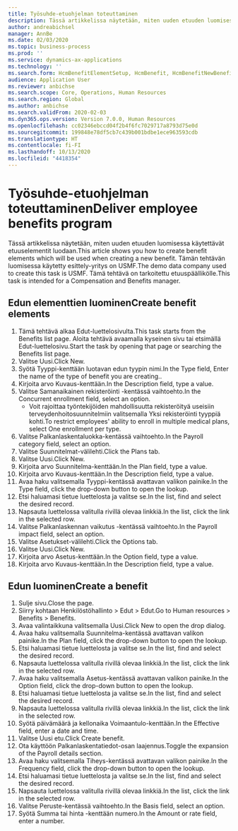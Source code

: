 ```yaml
---
title: Työsuhde-etuohjelman toteuttaminen
description: Tässä artikkelissa näytetään, miten uuden etuuden luomisessa käytettävät etuuselementit luodaan.
author: andreabichsel
manager: AnnBe
ms.date: 02/03/2020
ms.topic: business-process
ms.prod: ''
ms.service: dynamics-ax-applications
ms.technology: ''
ms.search.form: HcmBenefitElementSetup, HcmBenefit, HcmBenefitNewBenefit, HcmBenefitPlanLookup, BenefitWorkspace, HcmBenefitSummaryPart
audience: Application User
ms.reviewer: anbichse
ms.search.scope: Core, Operations, Human Resources
ms.search.region: Global
ms.author: anbichse
ms.search.validFrom: 2020-02-03
ms.dyn365.ops.version: Version 7.0.0, Human Resources
ms.openlocfilehash: cc02346ebccd04f2b4f6fc7029717a8793d75e0d
ms.sourcegitcommit: 199848e78df5cb7c439b001bdbe1ece963593cdb
ms.translationtype: HT
ms.contentlocale: fi-FI
ms.lasthandoff: 10/13/2020
ms.locfileid: "4418354"
---
```

# <a name="deliver-employee-benefits-program"></a><span data-ttu-id="95e9f-103">Työsuhde-etuohjelman toteuttaminen</span><span class="sxs-lookup"><span data-stu-id="95e9f-103">Deliver employee benefits program</span></span>

<span data-ttu-id="95e9f-104">Tässä artikkelissa näytetään, miten uuden etuuden luomisessa käytettävät etuuselementit luodaan.</span><span class="sxs-lookup"><span data-stu-id="95e9f-104">This article shows you how to create benefit elements which will be used when creating a new benefit.</span></span> <span data-ttu-id="95e9f-105">Tämän tehtävän luomisessa käytetty esittely-yritys on USMF.</span><span class="sxs-lookup"><span data-stu-id="95e9f-105">The demo data company used to create this task is USMF.</span></span> <span data-ttu-id="95e9f-106">Tämä tehtävä on tarkoitettu etuuspäällikölle.</span><span class="sxs-lookup"><span data-stu-id="95e9f-106">This task is intended for a Compensation and Benefits manager.</span></span>


## <a name="create-benefit-elements"></a><span data-ttu-id="95e9f-107">Edun elementtien luominen</span><span class="sxs-lookup"><span data-stu-id="95e9f-107">Create benefit elements</span></span>
1. <span data-ttu-id="95e9f-108">Tämä tehtävä alkaa Edut-luettelosivulta.</span><span class="sxs-lookup"><span data-stu-id="95e9f-108">This task starts from the Benefits list page.</span></span> <span data-ttu-id="95e9f-109">Aloita tehtävä avaamalla kyseinen sivu tai etsimällä Edut-luettelosivu.</span><span class="sxs-lookup"><span data-stu-id="95e9f-109">Start the task by opening that page or searching the Benefits list page.</span></span>
2. <span data-ttu-id="95e9f-110">Valitse Uusi.</span><span class="sxs-lookup"><span data-stu-id="95e9f-110">Click New.</span></span>
3. <span data-ttu-id="95e9f-111">Syötä Tyyppi-kenttään luotavan edun tyypin nimi.</span><span class="sxs-lookup"><span data-stu-id="95e9f-111">In the Type field, Enter the name of the type of benefit you are creating..</span></span>
4. <span data-ttu-id="95e9f-112">Kirjoita arvo Kuvaus-kenttään.</span><span class="sxs-lookup"><span data-stu-id="95e9f-112">In the Description field, type a value.</span></span>
5. <span data-ttu-id="95e9f-113">Valitse Samanaikainen rekisteröinti -kentässä vaihtoehto.</span><span class="sxs-lookup"><span data-stu-id="95e9f-113">In the Concurrent enrollment field, select an option.</span></span>
    * <span data-ttu-id="95e9f-114">Voit rajoittaa työntekijöiden mahdollisuutta rekisteröityä useisiin terveydenhoitosuunnitelmiin valitsemalla Yksi rekisteröinti tyyppiä kohti.</span><span class="sxs-lookup"><span data-stu-id="95e9f-114">To restrict employees' ability to enroll in multiple medical plans, select One enrollment per type.</span></span>  
6. <span data-ttu-id="95e9f-115">Valitse Palkanlaskentaluokka-kentässä vaihtoehto.</span><span class="sxs-lookup"><span data-stu-id="95e9f-115">In the Payroll category field, select an option.</span></span>
7. <span data-ttu-id="95e9f-116">Valitse Suunnitelmat-välilehti.</span><span class="sxs-lookup"><span data-stu-id="95e9f-116">Click the Plans tab.</span></span>
8. <span data-ttu-id="95e9f-117">Valitse Uusi.</span><span class="sxs-lookup"><span data-stu-id="95e9f-117">Click New.</span></span>
9. <span data-ttu-id="95e9f-118">Kirjoita arvo Suunnitelma-kenttään.</span><span class="sxs-lookup"><span data-stu-id="95e9f-118">In the Plan field, type a value.</span></span>
10. <span data-ttu-id="95e9f-119">Kirjoita arvo Kuvaus-kenttään.</span><span class="sxs-lookup"><span data-stu-id="95e9f-119">In the Description field, type a value.</span></span>
11. <span data-ttu-id="95e9f-120">Avaa haku valitsemalla Tyyppi-kentässä avattavan valikon painike.</span><span class="sxs-lookup"><span data-stu-id="95e9f-120">In the Type field, click the drop-down button to open the lookup.</span></span>
12. <span data-ttu-id="95e9f-121">Etsi haluamasi tietue luettelosta ja valitse se.</span><span class="sxs-lookup"><span data-stu-id="95e9f-121">In the list, find and select the desired record.</span></span>
13. <span data-ttu-id="95e9f-122">Napsauta luettelossa valitulla rivillä olevaa linkkiä.</span><span class="sxs-lookup"><span data-stu-id="95e9f-122">In the list, click the link in the selected row.</span></span>
14. <span data-ttu-id="95e9f-123">Valitse Palkanlaskennan vaikutus -kentässä vaihtoehto.</span><span class="sxs-lookup"><span data-stu-id="95e9f-123">In the Payroll impact field, select an option.</span></span>
15. <span data-ttu-id="95e9f-124">Valitse Asetukset-välilehti.</span><span class="sxs-lookup"><span data-stu-id="95e9f-124">Click the Options tab.</span></span>
16. <span data-ttu-id="95e9f-125">Valitse Uusi.</span><span class="sxs-lookup"><span data-stu-id="95e9f-125">Click New.</span></span>
17. <span data-ttu-id="95e9f-126">Kirjoita arvo Asetus-kenttään.</span><span class="sxs-lookup"><span data-stu-id="95e9f-126">In the Option field, type a value.</span></span>
18. <span data-ttu-id="95e9f-127">Kirjoita arvo Kuvaus-kenttään.</span><span class="sxs-lookup"><span data-stu-id="95e9f-127">In the Description field, type a value.</span></span>

## <a name="create-a-benefit"></a><span data-ttu-id="95e9f-128">Edun luominen</span><span class="sxs-lookup"><span data-stu-id="95e9f-128">Create a benefit</span></span>
1. <span data-ttu-id="95e9f-129">Sulje sivu.</span><span class="sxs-lookup"><span data-stu-id="95e9f-129">Close the page.</span></span>
2. <span data-ttu-id="95e9f-130">Siirry kohtaan Henkilöstöhallinto > Edut > Edut.</span><span class="sxs-lookup"><span data-stu-id="95e9f-130">Go to Human resources > Benefits > Benefits.</span></span>
3. <span data-ttu-id="95e9f-131">Avaa valintaikkuna valitsemalla Uusi.</span><span class="sxs-lookup"><span data-stu-id="95e9f-131">Click New to open the drop dialog.</span></span>
4. <span data-ttu-id="95e9f-132">Avaa haku valitsemalla Suunnitelma-kentässä avattavan valikon painike.</span><span class="sxs-lookup"><span data-stu-id="95e9f-132">In the Plan field, click the drop-down button to open the lookup.</span></span>
5. <span data-ttu-id="95e9f-133">Etsi haluamasi tietue luettelosta ja valitse se.</span><span class="sxs-lookup"><span data-stu-id="95e9f-133">In the list, find and select the desired record.</span></span>
6. <span data-ttu-id="95e9f-134">Napsauta luettelossa valitulla rivillä olevaa linkkiä.</span><span class="sxs-lookup"><span data-stu-id="95e9f-134">In the list, click the link in the selected row.</span></span>
7. <span data-ttu-id="95e9f-135">Avaa haku valitsemalla Asetus-kentässä avattavan valikon painike.</span><span class="sxs-lookup"><span data-stu-id="95e9f-135">In the Option field, click the drop-down button to open the lookup.</span></span>
8. <span data-ttu-id="95e9f-136">Etsi haluamasi tietue luettelosta ja valitse se.</span><span class="sxs-lookup"><span data-stu-id="95e9f-136">In the list, find and select the desired record.</span></span>
9. <span data-ttu-id="95e9f-137">Napsauta luettelossa valitulla rivillä olevaa linkkiä.</span><span class="sxs-lookup"><span data-stu-id="95e9f-137">In the list, click the link in the selected row.</span></span>
10. <span data-ttu-id="95e9f-138">Syötä päivämäärä ja kellonaika Voimaantulo-kenttään.</span><span class="sxs-lookup"><span data-stu-id="95e9f-138">In the Effective field, enter a date and time.</span></span>
11. <span data-ttu-id="95e9f-139">Valitse Uusi etu.</span><span class="sxs-lookup"><span data-stu-id="95e9f-139">Click Create benefit.</span></span>
12. <span data-ttu-id="95e9f-140">Ota käyttöön Palkanlaskentatiedot-osan laajennus.</span><span class="sxs-lookup"><span data-stu-id="95e9f-140">Toggle the expansion of the Payroll details section.</span></span>
13. <span data-ttu-id="95e9f-141">Avaa haku valitsemalla Tiheys-kentässä avattavan valikon painike.</span><span class="sxs-lookup"><span data-stu-id="95e9f-141">In the Frequency field, click the drop-down button to open the lookup.</span></span>
14. <span data-ttu-id="95e9f-142">Etsi haluamasi tietue luettelosta ja valitse se.</span><span class="sxs-lookup"><span data-stu-id="95e9f-142">In the list, find and select the desired record.</span></span>
15. <span data-ttu-id="95e9f-143">Napsauta luettelossa valitulla rivillä olevaa linkkiä.</span><span class="sxs-lookup"><span data-stu-id="95e9f-143">In the list, click the link in the selected row.</span></span>
16. <span data-ttu-id="95e9f-144">Valitse Peruste-kentässä vaihtoehto.</span><span class="sxs-lookup"><span data-stu-id="95e9f-144">In the Basis field, select an option.</span></span>
17. <span data-ttu-id="95e9f-145">Syötä Summa tai hinta -kenttään numero.</span><span class="sxs-lookup"><span data-stu-id="95e9f-145">In the Amount or rate field, enter a number.</span></span>

